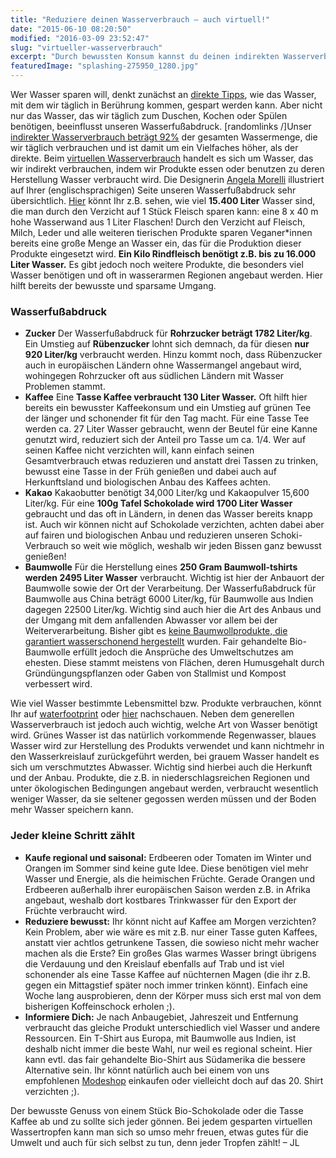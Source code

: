```yaml
---
title: "Reduziere deinen Wasserverbrauch – auch virtuell!"
date: "2015-06-10 08:20:50"
modified: "2016-03-09 23:52:47"
slug: "virtueller-wasserverbrauch"
excerpt: "Durch bewussten Konsum kannst du deinen indirekten Wasserverbrauch erheblich reduzieren. Wie viel Wasser in einem Kilo Rindfleisch oder einer Tasse Kaffee stecken? Das erfährst Du hier."
featuredImage: "splashing-275950_1280.jpg"
---
```


Wer Wasser sparen will, denkt zunächst an [direkte Tipps](https://www.veganblatt.com/tipps-wasser-sparen), wie das Wasser, mit dem wir täglich in Berührung kommen, gespart werden kann. Aber nicht nur das Wasser, das wir täglich zum Duschen, Kochen oder Spülen benötigen, beeinflusst unseren Wasserfußabdruck. \[randomlinks /\]Unser [indirekter Wasserverbrauch beträgt 92%](http://waterfootprint.org/media/downloads/Report50-NationalWaterFootprints-Vol1.pdf) der gesamten Wassermenge, die wir täglich verbrauchen und ist damit um ein Vielfaches höher, als der direkte. Beim [virtuellen Wasserverbrauch](http://virtuelles-wasser.de/virtuelles_wasser.html) handelt es sich um Wasser, das wir indirekt verbrauchen, indem wir Produkte essen oder benutzen zu deren Herstellung Wasser verbraucht wird. Die Designerin [Angela Morelli](http://www.angelamorelli.com/water/) illustriert auf Ihrer (englischsprachigen) Seite unseren Wasserfußabdruck sehr übersichtlich. [Hier](http://www.angelamorelli.com/water/) könnt Ihr z.B. sehen, wie viel **15.400 Liter** Wasser sind, die man durch den Verzicht auf 1 Stück Fleisch sparen kann: eine 8 x 40 m hohe Wasserwand aus 1 Liter Flaschen! Durch den Verzicht auf Fleisch, Milch, Leder und alle weiteren tierischen Produkte sparen Veganer\*innen bereits eine große Menge an Wasser ein, das für die Produktion dieser Produkte eingesetzt wird. **Ein Kilo Rindfleisch benötigt z.B. bis zu 16.000 Liter Wasser.** Es gibt jedoch noch weitere Produkte, die besonders viel Wasser benötigen und oft in wasserarmen Regionen angebaut werden. Hier hilft bereits der bewusste und sparsame Umgang.

### Wasserfußabdruck

*   **Zucker** Der Wasserfußabdruck für **Rohrzucker beträgt 1782 Liter/kg**. Ein Umstieg auf **Rübenzucker** lohnt sich demnach, da für diesen **nur 920 Liter/kg** verbraucht werden. Hinzu kommt noch, dass Rübenzucker auch in europäischen Ländern ohne Wassermangel angebaut wird, wohingegen Rohrzucker oft aus südlichen Ländern mit Wasser Problemen stammt.
*   **Kaffee** Eine **Tasse Kaffee verbraucht 130 Liter Wasser.** Oft hilft hier bereits ein bewusster Kaffeekonsum und ein Umstieg auf grünen Tee der länger und schonender fit für den Tag macht. Für eine Tasse Tee werden ca. 27 Liter Wasser gebraucht, wenn der Beutel für eine Kanne genutzt wird, reduziert sich der Anteil pro Tasse um ca. 1/4. Wer auf seinen Kaffee nicht verzichten will, kann einfach seinen Gesamtverbrauch etwas reduzieren und anstatt drei Tassen zu trinken, bewusst eine Tasse in der Früh genießen und dabei auch auf Herkunftsland und biologischen Anbau des Kaffees achten.
*   **Kakao** Kakaobutter benötigt 34,000 Liter/kg und Kakaopulver 15,600 Liter/kg. Für eine **100g Tafel Schokolade wird 1700 Liter Wasser** gebraucht und das oft in Ländern, in denen das Wasser bereits knapp ist. Auch wir können nicht auf Schokolade verzichten, achten dabei aber auf fairen und biologischen Anbau und reduzieren unseren Schoki-Verbrauch so weit wie möglich, weshalb wir jeden Bissen ganz bewusst genießen!
*   **Baumwolle** Für die Herstellung eines **250 Gram Baumwoll-tshirts werden 2495 Liter Wasser** verbraucht. Wichtig ist hier der Anbauort der Baumwolle sowie der Ort der Verarbeitung. Der Wasserfußabdruck für Baumwolle aus China beträgt 6000 Liter/kg, für Baumwolle aus Indien dagegen 22500 Liter/kg. Wichtig sind auch hier die Art des Anbaus und der Umgang mit dem anfallenden Abwasser vor allem bei der Weiterverarbeitung. Bisher gibt es [keine Baumwollprodukte, die garantiert wasserschonend hergestellt](http://virtuelles-wasser.de/baumwolle.html) wurden. Fair gehandelte Bio-Baumwolle erfüllt jedoch die Ansprüche des Umweltschutzes am ehesten. Diese stammt meistens von Flächen, deren Humusgehalt durch Gründüngungspflanzen oder Gaben von Stallmist und Kompost verbessert wird.

Wie viel Wasser bestimmte Lebensmittel bzw. Produkte verbrauchen, könnt Ihr auf [waterfootprint](http://waterfootprint.org/en/resources/interactive-tools/product-gallery/) oder [hier](http://virtuelles-wasser.de/produktgalerie.html) nachschauen. Neben dem generellen Wasserverbrauch ist jedoch auch wichtig, welche Art von Wasser benötigt wird. Grünes Wasser ist das natürlich vorkommende Regenwasser, blaues Wasser wird zur Herstellung des Produkts verwendet und kann nichtmehr in den Wasserkreislauf zurückgeführt werden, bei grauem Wasser handelt es sich um verschmutztes Abwasser. Wichtig sind hierbei auch die Herkunft und der Anbau. Produkte, die z.B. in niederschlagsreichen Regionen und unter ökologischen Bedingungen angebaut werden, verbraucht wesentlich weniger Wasser, da sie seltener gegossen werden müssen und der Boden mehr Wasser speichern kann.

### Jeder kleine Schritt zählt

*   **Kaufe regional und saisonal:** Erdbeeren oder Tomaten im Winter und Orangen im Sommer sind keine gute Idee. Diese benötigen viel mehr Wasser und Energie, als die heimischen Früchte. Gerade Orangen und Erdbeeren außerhalb ihrer europäischen Saison werden z.B. in Afrika angebaut, weshalb dort kostbares Trinkwasser für den Export der Früchte verbraucht wird.
*   **Reduziere bewusst:** Ihr könnt nicht auf Kaffee am Morgen verzichten? Kein Problem, aber wie wäre es mit z.B. nur einer Tasse guten Kaffees, anstatt vier achtlos getrunkene Tassen, die sowieso nicht mehr wacher machen als die Erste? Ein großes Glas warmes Wasser bringt übrigens die Verdauung und den Kreislauf ebenfalls auf Trab und ist viel schonender als eine Tasse Kaffee auf nüchternen Magen (die ihr z.B. gegen ein Mittagstief später noch immer trinken könnt). Einfach eine Woche lang ausprobieren, denn der Körper muss sich erst mal von dem bisherigen Koffeinschock erholen ;).
*   **Informiere Dich:** Je nach Anbaugebiet, Jahreszeit und Entfernung verbraucht das gleiche Produkt unterschiedlich viel Wasser und andere Ressourcen. Ein T-Shirt aus Europa, mit Baumwolle aus Indien, ist deshalb nicht immer die beste Wahl, nur weil es regional scheint. Hier kann evtl. das fair gehandelte Bio-Shirt aus Südamerika die bessere Alternative sein. Ihr könnt natürlich auch bei einem von uns empfohlenen [Modeshop](https://www.veganblatt.com/vegane-mode-labels) einkaufen oder vielleicht doch auf das 20. Shirt verzichten ;).

Der bewusste Genuss von einem Stück Bio-Schokolade oder die Tasse Kaffee ab und zu sollte sich jeder gönnen. Bei jedem gesparten virtuellen Wassertropfen kann man sich so umso mehr freuen, etwas gutes für die Umwelt und auch für sich selbst zu tun, denn jeder Tropfen zählt! – JL